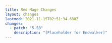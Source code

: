 ```yaml
---
title: Red Mage Changes
layout: changes
lastmod: 2021-11-15T02:51:34.680Z
changes:
  - patch: "5.58"
    description: "[Placeholder for Endwalker]"
---
```

